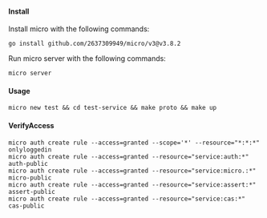 #### Install

Install micro with the following commands:

```shell
go install github.com/2637309949/micro/v3@v3.8.2
```

Run micro server with the following commands:

```shell
micro server
```

#### Usage

```shell
micro new test && cd test-service && make proto && make up
```


#### VerifyAccess

```shell
micro auth create rule --access=granted --scope='*' --resource="*:*:*" onlyloggedin
micro auth create rule --access=granted --resource="service:auth:*" auth-public
micro auth create rule --access=granted --resource="service:micro.:*" micro-public
micro auth create rule --access=granted --resource="service:assert:*" assert-public
micro auth create rule --access=granted --resource="service:cas:*" cas-public
```

